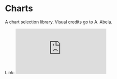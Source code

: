 # Charts

A chart selection library. Visual credits go to A. Abela.

Link: ![Chart Suggestions by A. Abela](http://img.labnol.org/di/choosing_a_good_chart2.pdf "Chart Suggestions by A. Abela")